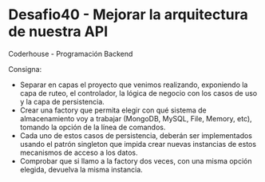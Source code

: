 # Desafio40 - Mejorar la arquitectura de nuestra API
Coderhouse - Programación Backend

Consigna:  
- Separar en capas el proyecto que venimos realizando, exponiendo la capa de ruteo, el controlador, la lógica de negocio con los casos de uso y la capa de persistencia. 
- Crear una factory que permita elegir con qué sistema de almacenamiento voy a trabajar (MongoDB, MySQL, File, Memory, etc), tomando la opción de la línea de comandos.
- Cada uno de estos casos de persistencia, deberán ser implementados usando el patrón singleton que impida crear nuevas instancias de estos mecanismos de acceso a los datos.
- Comprobar que si llamo a la factory dos veces, con una misma opción elegida, devuelva la misma instancia.


